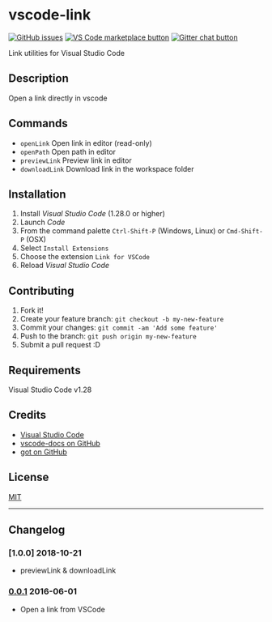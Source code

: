 # vscode-link

[![GitHub issues](https://img.shields.io/github/issues/stef-levesque/vscode-link.svg)](https://github.com/stef-levesque/vscode-link/issues)
[![VS Code marketplace button](https://vsmarketplacebadge.apphb.com/installs/slevesque.vscode-link.svg)](https://marketplace.visualstudio.com/items?itemName=slevesque.vscode-link)
[![Gitter chat button](https://img.shields.io/gitter/room/stef-levesque/vscode-link.svg)](https://gitter.im/stef-levesque/vscode-link)

Link utilities for Visual Studio Code

## Description

Open a link directly in vscode

## Commands

* `openLink` Open link in editor (read-only)
* `openPath` Open path in editor
* `previewLink` Preview link in editor
* `downloadLink` Download link in the workspace folder

## Installation

1. Install *Visual Studio Code* (1.28.0 or higher)
2. Launch *Code*
3. From the command palette `Ctrl-Shift-P` (Windows, Linux) or `Cmd-Shift-P` (OSX)
4. Select `Install Extensions`
5. Choose the extension `Link for VSCode`
6. Reload *Visual Studio Code*

## Contributing

1. Fork it!
2. Create your feature branch: `git checkout -b my-new-feature`
3. Commit your changes: `git commit -am 'Add some feature'`
4. Push to the branch: `git push origin my-new-feature`
5. Submit a pull request :D

## Requirements

Visual Studio Code v1.28

## Credits

* [Visual Studio Code](https://code.visualstudio.com/)
* [vscode-docs on GitHub](https://github.com/Microsoft/vscode-docs)
* [got on GitHub](https://github.com/sindresorhus/got)

## License

[MIT](LICENSE.md)

---

## Changelog

### [1.0.0] 2018-10-21

* previewLink & downloadLink

### [0.0.1] 2016-06-01

* Open a link from VSCode

[0.0.1]: https://github.com/stef-levesque/vscode-link/commit/master
[0.1.0]: https://github.com/stef-levesque/vscode-link/compare/eb65d35e7f87b3dcd180fe5ef12b605272fd9ab5...274ebf3de7423d72f3c8767290e5e8f42dfe3809
